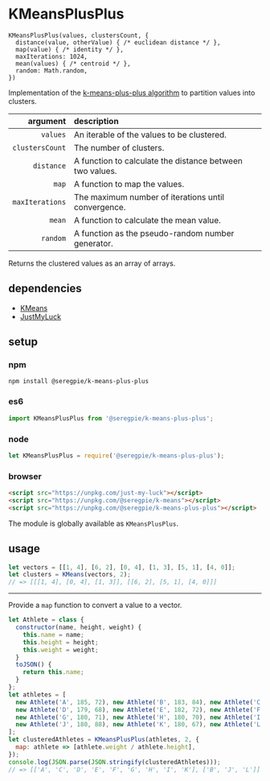 # KMeansPlusPlus

```
KMeansPlusPlus(values, clustersCount, {
  distance(value, otherValue) { /* euclidean distance */ },
  map(value) { /* identity */ },
  maxIterations: 1024,
  mean(values) { /* centroid */ },
  random: Math.random,
})
```

Implementation of the [k-means-plus-plus algorithm](https://en.wikipedia.org/wiki/k-means++) to partition values into clusters.

| argument | description |
| ---: | :--- |
| `values` | An iterable of the values to be clustered. |
| `clustersCount` | The number of clusters. |
| `distance` | A function to calculate the distance between two values. |
| `map` | A function to map the values. |
| `maxIterations` | The maximum number of iterations until convergence. |
| `mean` | A function to calculate the mean value. |
| `random` | A function as the pseudo-random number generator. |

Returns the clustered values as an array of arrays.

## dependencies

- [KMeans](https://github.com/SeregPie/KMeans)
- [JustMyLuck](https://github.com/SeregPie/JustMyLuck)

## setup

### npm

```shell
npm install @seregpie/k-means-plus-plus
```

### es6

```javascript
import KMeansPlusPlus from '@seregpie/k-means-plus-plus';
```

### node

```javascript
let KMeansPlusPlus = require('@seregpie/k-means-plus-plus');
```

### browser

```html
<script src="https://unpkg.com/just-my-luck"></script>
<script src="https://unpkg.com/@seregpie/k-means"></script>
<script src="https://unpkg.com/@seregpie/k-means-plus-plus"></script>
```

The module is globally available as `KMeansPlusPlus`.

## usage

```javascript
let vectors = [[1, 4], [6, 2], [0, 4], [1, 3], [5, 1], [4, 0]];
let clusters = KMeans(vectors, 2);
// => [[[1, 4], [0, 4], [1, 3]], [[6, 2], [5, 1], [4, 0]]]
```

---

Provide a `map` function to convert a value to a vector.

```javascript
let Athlete = class {
  constructor(name, height, weight) {
    this.name = name;
    this.height = height;
    this.weight = weight;
  }
  toJSON() {
    return this.name;
  }
};
let athletes = [
  new Athlete('A', 185, 72), new Athlete('B', 183, 84), new Athlete('C', 168, 60),
  new Athlete('D', 179, 68), new Athlete('E', 182, 72), new Athlete('F', 188, 77),
  new Athlete('G', 180, 71), new Athlete('H', 180, 70), new Athlete('I', 170, 56),
  new Athlete('J', 180, 88), new Athlete('K', 180, 67), new Athlete('L', 177, 76),
];
let clusteredAthletes = KMeansPlusPlus(athletes, 2, {
  map: athlete => [athlete.weight / athlete.height],
});
console.log(JSON.parse(JSON.stringify(clusteredAthletes)));
// => [['A', 'C', 'D', 'E', 'F', 'G', 'H', 'I', 'K'], ['B', 'J', 'L']]
```
